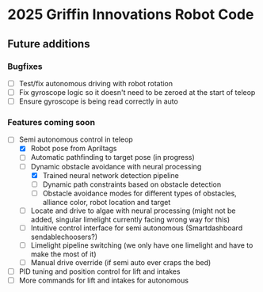 # 2025 Griffin Innovations Robot Code
## Future additions

### Bugfixes
- [ ] Test/fix autonomous driving with robot rotation
- [ ] Fix gyroscope logic so it doesn't need to be zeroed at the start of teleop
- [ ] Ensure gyroscope is being read correctly in auto 
### Features coming soon
- [ ] Semi autonomous control in teleop
    - [x] Robot pose from Apriltags
    - [ ] Automatic pathfinding to target pose (in progress)
    - [ ] Dynamic obstacle avoidance with neural processing
        - [x] Trained neural network detection pipeline
        - [ ] Dynamic path constraints based on obstacle detection
        - [ ] Obstacle avoidance modes for different types of obstacles, alliance color, robot location and target
    - [ ] Locate and drive to algae with neural processing (might not be added, singular limelight currently facing wrong way for this)
    - [ ] Intuitive control interface for semi autonomous (Smartdashboard sendablechoosers?)
    - [ ] Limelight pipeline switching (we only have one limelight and have to make the most of it)
    - [ ] Manual drive override (if semi auto ever craps the bed)
- [ ] PID tuning and position control for lift and intakes
- [ ] More commands for lift and intakes for autonomous
